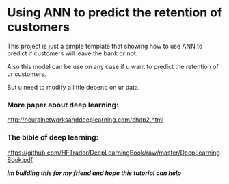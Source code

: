 # Using ANN to predict the retention of customers

This project is just a simple template that showing how to use ANN to predict if customers will leave the bank or not.

Also this model can be use on any case if u want to predict the retention of ur customers.

But u need to modify a little depend on ur data.


### More paper about deep learning: 
http://neuralnetworksanddeeplearning.com/chap2.html

### The bible of deep learning:
https://github.com/HFTrader/DeepLearningBook/raw/master/DeepLearningBook.pdf


***Im building this for my friend and hope this tutorial can help***
